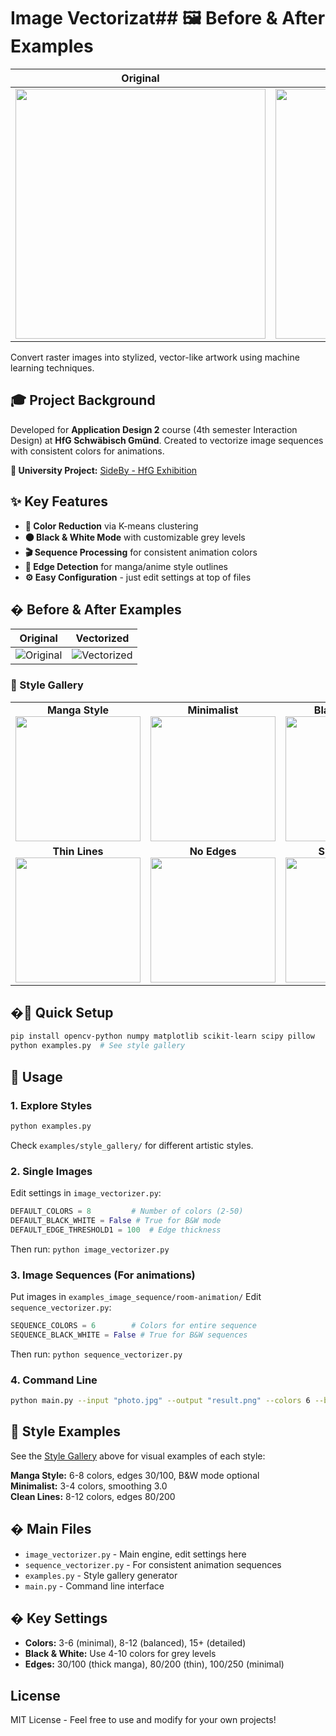 # Image Vectorizat## 🖼️ Before & After Examples

| Original | Vectorized |
|----------|------------|
| <img src="examples/room-original.png" width="400"> | <img src="examples/room-vectorized.png" width="400"> |ith Python

Convert raster images into stylized, vector-like artwork using machine learning techniques.

## 🎓 Project Background

Developed for **Application Design 2** course (4th semester Interaction Design) at **HfG Schwäbisch Gmünd**. Created to vectorize image sequences with consistent colors for animations.

**🔗 University Project:** [SideBy - HfG Exhibition](https://ausstellung.hfg-gmuend.de/s-2525/projekte/sideby/studiengang:ig)

## ✨ Key Features

- **🎨 Color Reduction** via K-means clustering
- **⚫ Black & White Mode** with customizable grey levels  
- **🎬 Sequence Processing** for consistent animation colors
- **📝 Edge Detection** for manga/anime style outlines
- **⚙️ Easy Configuration** - just edit settings at top of files

## �️ Before & After Examples

| Original | Vectorized |
|----------|------------|
| ![Original](examples/room-original.png) | ![Vectorized](examples/room-vectorized.png) |

### 🎨 Style Gallery

<table>
<tr>
<td align="center"><strong>Manga Style</strong><br><img src="examples/style_gallery/manga_thick.png" width="200"></td>
<td align="center"><strong>Minimalist</strong><br><img src="examples/style_gallery/minimalist.png" width="200"></td>
<td align="center"><strong>Black & White</strong><br><img src="examples/style_gallery/black_white_manga.png" width="200"></td>
</tr>
<tr>
<td align="center"><strong>Thin Lines</strong><br><img src="examples/style_gallery/thin_lines.png" width="200"></td>
<td align="center"><strong>No Edges</strong><br><img src="examples/style_gallery/no_edges.png" width="200"></td>
<td align="center"><strong>Simple B&W</strong><br><img src="examples/style_gallery/black_white_simple.png" width="200"></td>
</tr>
</table>

## �🚀 Quick Setup

```bash
pip install opencv-python numpy matplotlib scikit-learn scipy pillow
python examples.py  # See style gallery
```

## 🎯 Usage

### 1. **Explore Styles**
```bash
python examples.py
```
Check `examples/style_gallery/` for different artistic styles.

### 2. **Single Images**
Edit settings in `image_vectorizer.py`:
```python
DEFAULT_COLORS = 8         # Number of colors (2-50)
DEFAULT_BLACK_WHITE = False # True for B&W mode
DEFAULT_EDGE_THRESHOLD1 = 100  # Edge thickness
```
Then run: `python image_vectorizer.py`

### 3. **Image Sequences** (For animations)
Put images in `examples_image_sequence/room-animation/`
Edit `sequence_vectorizer.py`:
```python
SEQUENCE_COLORS = 6        # Colors for entire sequence
SEQUENCE_BLACK_WHITE = False # True for B&W sequences
```
Then run: `python sequence_vectorizer.py`

### 4. **Command Line**
```bash
python main.py --input "photo.jpg" --output "result.png" --colors 6 --black-white
```

## 🎨 Style Examples

See the [Style Gallery](#-style-gallery) above for visual examples of each style:

**Manga Style:** 6-8 colors, edges 30/100, B&W mode optional  
**Minimalist:** 3-4 colors, smoothing 3.0  
**Clean Lines:** 8-12 colors, edges 80/200

## � Main Files

- `image_vectorizer.py` - Main engine, edit settings here
- `sequence_vectorizer.py` - For consistent animation sequences  
- `examples.py` - Style gallery generator
- `main.py` - Command line interface

## � Key Settings

- **Colors:** 3-6 (minimal), 8-12 (balanced), 15+ (detailed)
- **Black & White:** Use 4-10 colors for grey levels
- **Edges:** 30/100 (thick manga), 80/200 (thin), 100/250 (minimal)

## License

MIT License - Feel free to use and modify for your own projects!
